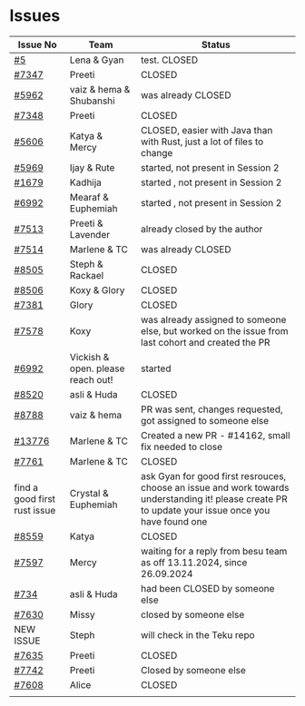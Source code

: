 # Issues

| Issue No                                                                | Team                              | Status                                                                                                                                              |
| ----------------------------------------------------------------------- | --------------------------------- | --------------------------------------------------------------------------------------------------------------------------------------------------- |
| [#5](https://github.com/wiepteam/studygroup/issues/5)                   | Lena & Gyan                       | test. CLOSED                                                                                                                                        |
| [#7347](https://github.com/hyperledger/besu/issues/7347)                | Preeti                            | CLOSED                                                                                                                                              |
| [#5962](https://github.com/hyperledger/besu/issues/5962)                | vaiz & hema & Shubanshi           | was already CLOSED                                                                                                                                  |
| [#7348](https://github.com/hyperledger/besu/issues/7348)                | Preeti                   | CLOSED                                                                                                        |
| [#5606](https://github.com/Consensys/teku/issues/5606)                  | Katya & Mercy                     | CLOSED, easier with Java than with Rust, just a lot of files to change                                                                              |
| [#5969](https://github.com/hyperledger/besu/issues/5969)                | Ijay & Rute                       | started, not present in Session 2                                                                                                                   |
| [#1679](https://github.com/hyperledger/besu-docs/issues/1679)           | Kadhija                           | started , not present in Session 2                                                                                                                  |
| [#6992](https://github.com/Consensys/teku/issues/6992)                  | Mearaf & Euphemiah                | started , not present in Session 2                                                                                                                  |
| [#7513](https://github.com/hyperledger/besu/issues/7513)                | Preeti & Lavender                 | already closed by the author                                                                                                                        |
| [#7514](https://github.com/hyperledger/besu/issues/7514)                | Marlene & TC                      | was already CLOSED                                                                                                                                  |
| [#8505](https://github.com/Consensys/teku/issues/8505)                  | Steph & Rackael                   | CLOSED                                                                                                                                              |
| [#8506](https://github.com/Consensys/teku/issues/8506)                  | Koxy & Glory                      | CLOSED                                                                                                                                              |
| [#7381](https://github.com/hyperledger/besu/issues/7381)                | Glory                             | CLOSED                                                                                                                                      |
| [#7578](https://github.com/hyperledger/besu/issues/7578)                | Koxy                              | was already assigned to someone else, but worked on the issue from last cohort and created the PR                                                   |
| [#6992](https://github.com/Consensys/teku/issues/6992)                  | Vickish & open. please reach out! | started                                                                                                                                             |
| [#8520](https://github.com/Consensys/teku/issues/8520)                  | asli & Huda                       | CLOSED                                                                                                                                              |
| [#8788](https://github.com/foundry-rs/foundry/issues/8788)              | vaiz & hema                       | PR was sent, changes requested, got assigned to someone else                                                             |
| [#13776](https://github.com/ethereum/ethereum-org-website/issues/13776) | Marlene & TC                      | Created a new PR - #14162, small fix needed to close                                                                                               |
| [#7761](https://github.com/hyperledger/besu/issues/7761)                | Marlene & TC                      | CLOSED |
| find a good first rust issue                                            | Crystal & Euphemiah               | ask Gyan for good first resrouces, choose an issue and work towards understanding it! please create PR to update your issue once you have found one |
| [#8559](https://github.com/Consensys/teku/issues/8559)                  | Katya                             | CLOSED                                                                                                                                              |
| [#7597](https://github.com/hyperledger/besu/issues/7597)                | Mercy                             | waiting for a reply from besu team  as off 13.11.2024, since 26.09.2024                                                                                                                |
| [#734](https://github.com/hyperledger/besu/issues/734)                  | asli & Huda                       | had been CLOSED by someone else                                                                     |
| [#7630](https://github.com/hyperledger/besu/issues/7630)                | Missy                             | closed by someone else                                                                                                                                      |
| NEW ISSUE                                                               | Steph                             | will check in the Teku repo                                                                                                                         |
| [#7635](https://github.com/hyperledger/besu/issues/7635)                | Preeti                            | CLOSED                                                                                                                                               |
|  [#7742](https://github.com/hyperledger/besu/issues/7742)               | Preeti                            | Closed by someone else
|  [#7608](https://github.com/hyperledger/besu/issues/7608)               | Alice                            | CLOSED
                                                                                                              |
                                                                                                              
